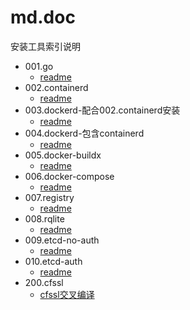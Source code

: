 # md.doc
安装工具索引说明

- 001.go
    - [readme](./001.go/readme.md)
- 002.containerd
    - [readme](./002.containerd/readme.md)
- 003.dockerd-配合002.containerd安装
    - [readme](./003.dockerd-配合002.containerd安装/readme.md)
- 004.dockerd-包含containerd
    - [readme](./004.dockerd-包含containerd/readme.md)
- 005.docker-buildx
    - [readme](./005.docker-buildx/readme.md)
- 006.docker-compose
    - [readme](./006.docker-compose/readme.md)
- 007.registry
    - [readme](./007.registry/readme.md)
- 008.rqlite
    - [readme](./008.rqlite/readme.md)
- 009.etcd-no-auth
    - [readme](./009.etcd-no-auth/readme.md)
- 010.etcd-auth
    - [readme](./010.etcd-auth/readme.md)
- 200.cfssl
    - [cfssl交叉编译](./200.cfssl/cfssl交叉编译.md)
